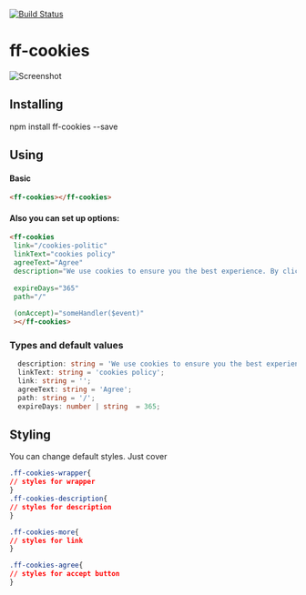 [![Build Status](https://travis-ci.org/frontendfreelancerdk/ff-cookies.svg?branch=master)](https://travis-ci.org/frontendfreelancerdk/ff-cookies)


# ff-cookies

![Screenshot](https://github.com/frontendfreelancerdk/ff-cookies/blob/master/projects/ff-cookies/screenshot.png?raw=true)

## Installing 

npm install ff-cookies --save

## Using

#### Basic
```html
<ff-cookies></ff-cookies>
```

#### Also you can set up options:
```html
<ff-cookies
 link="/cookies-politic"
 linkText="cookies policy"
 agreeText="Agree"
 description="We use cookies to ensure you the best experience. By clicking around the site you accept our "
 
 expireDays="365"
 path="/"
 
 (onAccept)="someHandler($event)"
 ></ff-cookies>
```

### Types and default values 
```typescript
  description: string = 'We use cookies to ensure you the best experience. By clicking around the site you accept our ';
  linkText: string = 'cookies policy';
  link: string = '';
  agreeText: string = 'Agree';
  path: string = '/';
  expireDays: number | string  = 365;
```

## Styling 

You can change default styles. Just cover

```css
.ff-cookies-wrapper{
// styles for wrapper
}
.ff-cookies-description{
// styles for description
}

.ff-cookies-more{
// styles for link 
}

.ff-cookies-agree{
// styles for accept button
}

```
